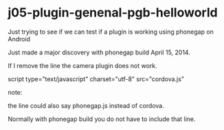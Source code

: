 j05-plugin-genenal-pgb-helloworld
=================================

Just trying to see if we can test if a plugin is working using phonegap on Android



Just made a major discovery with phonegap build April 15, 2014.

If I remove the line the camera plugin does not work.

script type="text/javascript" charset="utf-8" src="cordova.js"

note:

the line could also say phonegap.js instead of cordova.



 Normally with phonegap build you do not have to include that line.

